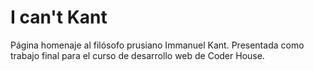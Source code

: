 # I can't Kant
Página homenaje al filósofo prusiano Immanuel Kant. Presentada como trabajo final para el curso de desarrollo web de Coder House.

